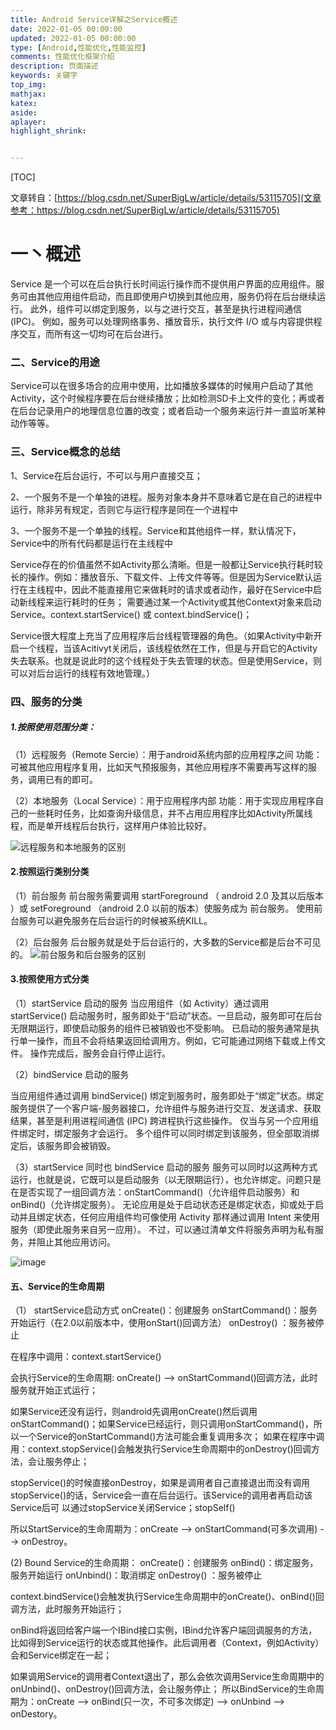 ```yaml
---
title: Android Service详解之Service概述
date: 2022-01-05 00:00:00
updated: 2022-01-05 00:00:00
type: [Android,性能优化,性能监控]
comments: 性能优化框架介绍
description: 页面描述
keywords: 关键字
top_img:
mathjax:
katex:
aside:
aplayer:
highlight_shrink:


---
```


[TOC]



文章转自：[https://blog.csdn.net/SuperBigLw/article/details/53115705](文章参考：https://blog.csdn.net/SuperBigLw/article/details/53115705)

# 一丶概述

Service 是一个可以在后台执行长时间运行操作而不提供用户界面的应用组件。服务可由其他应用组件启动，而且即使用户切换到其他应用，服务仍将在后台继续运行。 此外，组件可以绑定到服务，以与之进行交互，甚至是执行进程间通信 (IPC)。 例如，服务可以处理网络事务、播放音乐，执行文件 I/O 或与内容提供程序交互，而所有这一切均可在后台进行。

### 二、Service的用途
Service可以在很多场合的应用中使用，比如播放多媒体的时候用户启动了其他Activity，这个时候程序要在后台继续播放；比如检测SD卡上文件的变化；再或者在后台记录用户的地理信息位置的改变；或者启动一个服务来运行并一直监听某种动作等等。

### 三、Service概念的总结
1、Service在后台运行，不可以与用户直接交互；
    
2、一个服务不是一个单独的进程。服务对象本身并不意味着它是在自己的进程中运行，除非另有规定，否则它与运行程序是同在一个进程中

3、一个服务不是一个单独的线程。Service和其他组件一样，默认情况下，Service中的所有代码都是运行在主线程中

Service存在的价值虽然不如Activity那么清晰。但是一般都让Service执行耗时较长的操作。例如：播放音乐、下载文件、上传文件等等。但是因为Service默认运行在主线程中，因此不能直接用它来做耗时的请求或者动作，最好在Service中启动新线程来运行耗时的任务；
需要通过某一个Activity或其他Context对象来启动Service。context.startService() 或 context.bindService()；

Service很大程度上充当了应用程序后台线程管理器的角色。（如果Activity中新开启一个线程，当该Acitivyt关闭后，该线程依然在工作，但是与开启它的Activity失去联系。也就是说此时的这个线程处于失去管理的状态。但是使用Service，则可以对后台运行的线程有效地管理。）

### 四、服务的分类

##### 1.按照使用范围分类：
（1）远程服务（Remote Sercie）：用于android系统内部的应用程序之间
功能：可被其他应用程序复用，比如天气预报服务，其他应用程序不需要再写这样的服务，调用已有的即可。

（2）本地服务（Local Service）：用于应用程序内部
功能：用于实现应用程序自己的一些耗时任务，比如查询升级信息，并不占用应用程序比如Activity所属线程，而是单开线程后台执行，这样用户体验比较好。

![远程服务和本地服务的区别](https://note.youdao.com/yws/res/33545/A021472F39C949C8A4A8B83B10035880)

#### 2.按照运行类别分类
（1）前台服务
前台服务需要调用 startForeground （ android 2.0 及其以后版本 ）或 setForeground （android 2.0 以前的版本）使服务成为 前台服务。
使用前台服务可以避免服务在后台运行的时候被系统KILL。

（2）后台服务
后台服务就是处于后台运行的，大多数的Service都是后台不可见的。
![前台服务和后台服务的区别](https://note.youdao.com/yws/res/33555/D235CFCF429246D7B4A04E2F7D1CBBDE)

#### 3.按照使用方式分类

（1）startService 启动的服务
当应用组件（如 Activity）通过调用 startService() 启动服务时，服务即处于“启动”状态。一旦启动，服务即可在后台无限期运行，即使启动服务的组件已被销毁也不受影响。 已启动的服务通常是执行单一操作，而且不会将结果返回给调用方。例如，它可能通过网络下载或上传文件。 操作完成后，服务会自行停止运行。

（2）bindService 启动的服务

当应用组件通过调用 bindService() 绑定到服务时，服务即处于“绑定”状态。绑定服务提供了一个客户端-服务器接口，允许组件与服务进行交互、发送请求、获取结果，甚至是利用进程间通信 (IPC) 跨进程执行这些操作。 仅当与另一个应用组件绑定时，绑定服务才会运行。 多个组件可以同时绑定到该服务，但全部取消绑定后，该服务即会被销毁。

（3）startService 同时也 bindService 启动的服务
服务可以同时以这两种方式运行，也就是说，它既可以是启动服务（以无限期运行），也允许绑定。问题只是在是否实现了一组回调方法：onStartCommand()（允许组件启动服务）和 onBind()（允许绑定服务）。
无论应用是处于启动状态还是绑定状态，抑或处于启动并且绑定状态，任何应用组件均可像使用 Activity 那样通过调用 Intent 来使用服务（即使此服务来自另一应用）。 不过，可以通过清单文件将服务声明为私有服务，并阻止其他应用访问。

![image](https://note.youdao.com/yws/res/33566/163480560DEF41F5824099295B605040)

#### 五、Service的生命周期

（1） startService启动方式
onCreate()：创建服务
onStartCommand()：服务开始运行（在2.0以前版本中，使用onStart()回调方法）
onDestroy() ：服务被停止

在程序中调用：context.startService() 

会执行Service的生命周期: onCreate() ——> onStartCommand()回调方法，此时服务就开始正式运行；

如果Service还没有运行，则android先调用onCreate()然后调用onStartCommand()；如果Service已经运行，则只调用onStartCommand()，所以一个Service的onStartCommand()方法可能会重复调用多次；
如果在程序中调用：context.stopService()会触发执行Service生命周期中的onDestroy()回调方法，会让服务停止；

stopService()的时候直接onDestroy，如果是调用者自己直接退出而没有调用stopService()的话，Service会一直在后台运行。该Service的调用者再启动该Service后可 以通过stopService关闭Service；stopSelf()

所以StartService的生命周期为：onCreate --> onStartCommand(可多次调用) --> onDestroy。

(2) Bound Service的生命周期：
onCreate()：创建服务
onBind()：绑定服务，服务开始运行
onUnbind()：取消绑定
onDestroy() ：服务被停止

context.bindService()会触发执行Service生命周期中的onCreate()、onBind()回调方法，此时服务开始运行；

onBind将返回给客户端一个IBind接口实例，IBind允许客户端回调服务的方法，比如得到Service运行的状态或其他操作。此后调用者（Context，例如Activity）会和Service绑定在一起；

如果调用Service的调用者Context退出了，那么会依次调用Service生命周期中的onUnbind()、onDestroy()回调方法，会让服务停止；
所以BindService的生命周期为：onCreate --> onBind(只一次，不可多次绑定) --> onUnbind --> onDestory。
